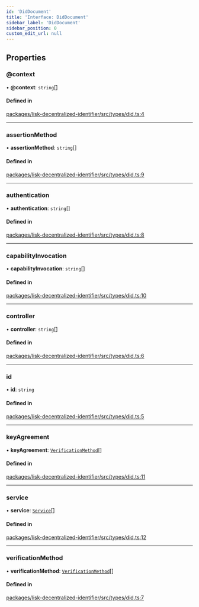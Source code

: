 ```yaml
---
id: 'DidDocument'
title: 'Interface: DidDocument'
sidebar_label: 'DidDocument'
sidebar_position: 0
custom_edit_url: null
---
```


## Properties

### @context

• **@context**: `string`[]

#### Defined in

[packages/lisk-decentralized-identifier/src/types/did.ts:4](https://github.com/aldhosutra/lisk-did/blob/dbe4f6c/packages/lisk-decentralized-identifier/src/types/did.ts#L4)

---

### assertionMethod

• **assertionMethod**: `string`[]

#### Defined in

[packages/lisk-decentralized-identifier/src/types/did.ts:9](https://github.com/aldhosutra/lisk-did/blob/dbe4f6c/packages/lisk-decentralized-identifier/src/types/did.ts#L9)

---

### authentication

• **authentication**: `string`[]

#### Defined in

[packages/lisk-decentralized-identifier/src/types/did.ts:8](https://github.com/aldhosutra/lisk-did/blob/dbe4f6c/packages/lisk-decentralized-identifier/src/types/did.ts#L8)

---

### capabilityInvocation

• **capabilityInvocation**: `string`[]

#### Defined in

[packages/lisk-decentralized-identifier/src/types/did.ts:10](https://github.com/aldhosutra/lisk-did/blob/dbe4f6c/packages/lisk-decentralized-identifier/src/types/did.ts#L10)

---

### controller

• **controller**: `string`[]

#### Defined in

[packages/lisk-decentralized-identifier/src/types/did.ts:6](https://github.com/aldhosutra/lisk-did/blob/dbe4f6c/packages/lisk-decentralized-identifier/src/types/did.ts#L6)

---

### id

• **id**: `string`

#### Defined in

[packages/lisk-decentralized-identifier/src/types/did.ts:5](https://github.com/aldhosutra/lisk-did/blob/dbe4f6c/packages/lisk-decentralized-identifier/src/types/did.ts#L5)

---

### keyAgreement

• **keyAgreement**: [`VerificationMethod`](VerificationMethod.md)[]

#### Defined in

[packages/lisk-decentralized-identifier/src/types/did.ts:11](https://github.com/aldhosutra/lisk-did/blob/dbe4f6c/packages/lisk-decentralized-identifier/src/types/did.ts#L11)

---

### service

• **service**: [`Service`](Service.md)[]

#### Defined in

[packages/lisk-decentralized-identifier/src/types/did.ts:12](https://github.com/aldhosutra/lisk-did/blob/dbe4f6c/packages/lisk-decentralized-identifier/src/types/did.ts#L12)

---

### verificationMethod

• **verificationMethod**: [`VerificationMethod`](VerificationMethod.md)[]

#### Defined in

[packages/lisk-decentralized-identifier/src/types/did.ts:7](https://github.com/aldhosutra/lisk-did/blob/dbe4f6c/packages/lisk-decentralized-identifier/src/types/did.ts#L7)
